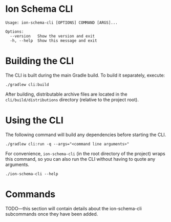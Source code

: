 # Ion Schema CLI

```
Usage: ion-schema-cli [OPTIONS] COMMAND [ARGS]...

Options:
  --version   Show the version and exit
  -h, --help  Show this message and exit

```


# Building the CLI

The CLI is built during the main Gradle build.  To build it separately, execute:

```shell
./gradlew cli:build
```

After building, distributable archive files are located in the `cli/build/distributions` directory (relative to the
project root).

# Using the CLI

The following command will build any dependencies before starting the CLI.

```shell
./gradlew cli:run -q --args="<command line arguments>"
```

For convenience, `ion-schema-cli` (in the root directory of the project) wraps this command, so you can also
run the CLI without having to quote any arguments.
```shell
./ion-schema-cli --help
```

# Commands

TODO—this section will contain details about the ion-schema-cli subcommands once they have been added.

